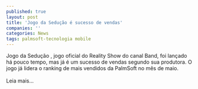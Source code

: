 ```yaml
---
published: true
layout: post
title: 'Jogo da Sedução é sucesso de vendas'
companies: ''
categories: News
tags: palmsoft-tecnologia mobile
---
```

Jogo da Sedução
, jogo oficial do Reality Show do canal Band, foi lançado há pouco tempo, mas já é um sucesso de vendas segundo sua produtora. O jogo já lidera o ranking de mais vendidos da PalmSoft 
no mês de maio.<br /><br />Leia mais...

